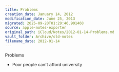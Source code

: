 ```yaml
---
title: Problems
creation_date: January 14, 2012
modification_date: June 25, 2013
migrated: 2025-09-20T01:29:46.991460
source: apple-notes-exporter
original_path: iCloud/Notes/2012-01-14-Problems.md
vault_folder: Archive/old-notes
filename_date: 2012-01-14
---
```



Problems
- Poor people can't afford university  
